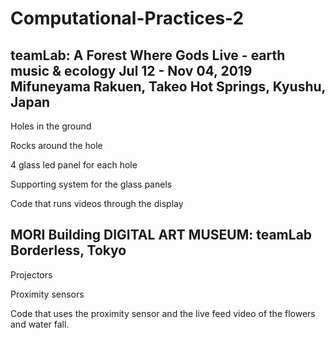 # Computational-Practices-2
 

## teamLab: A Forest Where Gods Live - earth music & ecology  Jul 12 - Nov 04, 2019 Mifuneyama Rakuen, Takeo Hot Springs, Kyushu, Japan

Holes in the ground

Rocks around the hole

4 glass led panel for each hole

Supporting system for the glass panels

Code that runs videos through the display
 

## MORI Building DIGITAL ART MUSEUM: teamLab Borderless, Tokyo

Projectors

Proximity sensors

Code that uses the proximity sensor and the live feed video of the flowers and water fall.
